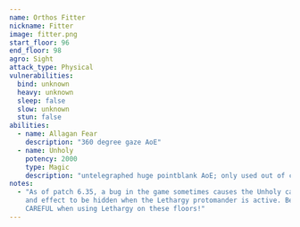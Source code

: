 ```yaml
---
name: Orthos Fitter
nickname: Fitter
image: fitter.png
start_floor: 96
end_floor: 98
agro: Sight
attack_type: Physical
vulnerabilities:
  bind: unknown
  heavy: unknown
  sleep: false
  slow: unknown
  stun: false
abilities:
  - name: Allagan Fear
    description: "360 degree gaze AoE"
  - name: Unholy
    potency: 2000
    type: Magic
    description: "untelegraphed huge pointblank AoE; only used out of combat"
notes:
  - "As of patch 6.35, a bug in the game sometimes causes the Unholy cast bar
    and effect to be hidden when the Lethargy protomander is active. Be VERY
    CAREFUL when using Lethargy on these floors!"
---
```

